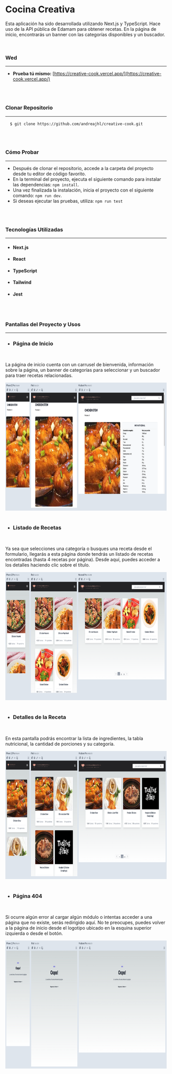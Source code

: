 
# Cocina Creativa

  Esta aplicación ha sido desarrollada utilizando Next.js y TypeScript. Hace uso de la API pública de Edamam para obtener recetas. En la página de inicio, encontrarás un banner con las categorías disponibles y un buscador.
 
<br>

### Wed
<hr>

- **Prueba tú mismo:** [https://creative-cook.vercel.app/](https://creative-cook.vercel.app/)
<br>

<br>

### Clonar Repositorio
<hr>

```bash
  $ git clone https://github.com/andreajhl/creative-cook.git
```
<br>
<br>

### Cómo Probar
<hr>

* Después de clonar el repositorio, accede a la carpeta del proyecto desde tu editor de código favorito.
* En la terminal del proyecto, ejecuta el siguiente comando para instalar las dependencias: ```npm install```.
* Una vez finalizada la instalación, inicia el proyecto con el siguiente comando: ```npm run dev```.
* Si deseas ejecutar las pruebas, utiliza: ```npm run test```
<br>
<br>

### Tecnologías Utilizadas
<hr>

* #### Next.js
* #### React
* #### TypeScript
* #### Tailwind
* #### Jest
<br>
<br>

### Pantallas del Proyecto y Usos
<hr>

* ### Página de Inicio

<br>

La página de inicio cuenta con un carrusel de bienvenida, información sobre la página, un banner de categorías para seleccionar y un buscador para traer recetas relacionadas.
<br>


<img src="public/images/readme/home.png" width="800" height="400" />
<br>
<br>


* ### Listado de Recetas
<br>

  Ya sea que selecciones una categoría o busques una receta desde el formulario, llegarás a esta página donde tendrás un listado de recetas encontradas (hasta 4 recetas por página). Desde aquí, puedes acceder a los detalles haciendo clic sobre el título.
<br>

<img src="public/images/readme/recipe-list.png" width="800" height="400" />
<br>
<br>

* ### Detalles de la Receta
<br>

  En esta pantalla podrás encontrar la lista de ingredientes, la tabla nutricional, la cantidad de porciones y su categoría.
<br>

<img src="public/images/readme/recipe-detail.png" width="800" height="400" />
<br>
<br>

* ### Página 404
<br>

  Si ocurre algún error al cargar algún módulo o intentas acceder a una página que no existe, serás redirigido aquí. No te preocupes, puedes volver a la página de inicio desde el logotipo ubicado en la esquina superior izquierda o desde el botón.
<br>

<img src="public/images/readme/not-found.png" width="800" height="400" />
<br>
<br>

